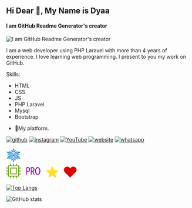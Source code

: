 ## Hi Dear 👋, My Name is Dyaa
#### I am GitHub Readme Generator's creator 
![I am GitHub Readme Generator's creator ](https://i.pinimg.com/originals/de/30/21/de3021c5618a58faa9f39ba3df133f24.gif)

I am a web developer using PHP Laravel with more than 4 years of experience. I love learning web programming. I present to you my work on GitHub.

Skills: 
* HTML
* CSS
* JS
* PHP Laravel
* Mysql
* Bootstrap
  
- 🔭My platform.
  <br>

[<img src='https://cdn.jsdelivr.net/npm/simple-icons@3.0.1/icons/github.svg' alt='github' height='40'>](https://github.com/dyaasiyam)  [<img src='https://cdn.jsdelivr.net/npm/simple-icons@3.0.1/icons/instagram.svg' alt='instagram' height='40'>](https://www.instagram.com/https://www.instagram.com/dyaasiam//)  [<img src='https://cdn.jsdelivr.net/npm/simple-icons@3.0.1/icons/youtube.svg' alt='YouTube' height='40'>](https://www.youtube.com/channel/https://www.youtube.com/channel/UCgJN7_w1vX-J18d-vfKeEDA)  [<img src='https://cdn.jsdelivr.net/npm/simple-icons@3.0.1/icons/icloud.svg' alt='website' height='40'>](https://dyaasiyam.github.io/Personal-site/)  [<img src='https://cdn.jsdelivr.net/npm/simple-icons@3.0.1/icons/whatsapp.svg' alt='whatsapp' height='40'>](https://wa.me/+9725957391)  

<a href='https://archiveprogram.github.com/'><img src='https://raw.githubusercontent.com/acervenky/animated-github-badges/master/assets/acbadge.gif' width='40' height='40'></a> 
<br><a href='https://docs.github.com/en/developers'><img src='https://raw.githubusercontent.com/acervenky/animated-github-badges/master/assets/devbadge.gif' width='40' height='40'></a> <a href='https://github.com/pricing'><img src='https://raw.githubusercontent.com/acervenky/animated-github-badges/master/assets/pro.gif' width='40' height='40'></a> <a href='https://stars.github.com/'><img src='https://raw.githubusercontent.com/acervenky/animated-github-badges/master/assets/starbadge.gif' width='35' height='35'></a> <a href='https://docs.github.com/en/github/supporting-the-open-source-community-with-github-sponsors'><img src='https://raw.githubusercontent.com/acervenky/animated-github-badges/master/assets/sponsorbadge.gif' width='35' height='35'></a> 

[![Top Langs](https://github-readme-stats.vercel.app/api/top-langs/?username=dyaasiyam)](https://github.com/anuraghazra/github-readme-stats)

![GitHub stats](https://github-readme-stats.vercel.app/api?username=dyaasiyam&show_icons=true&count_private=true)  

